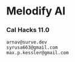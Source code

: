 # Melodify AI
### Cal Hacks 11.0
```
arnav@surve.dev
syrusa663@gmail.com
max.p.kessler@gmail.com
```
